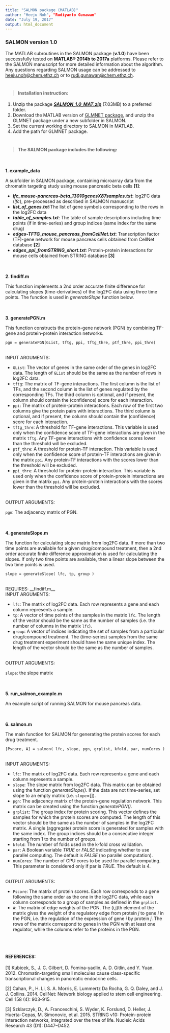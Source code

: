 ```yaml
---
title: "SALMON package (MATLAB)"
author: "Heeju Noh", "Rudiyanto Gunawan"
date: "July 19, 2017"
output: html_document
---
```

### SALMON version 1.0
The MATLAB subroutines in the SALMON package (__v.1.0__) have been successfully tested on __MATLAB® 2014b to 2017a__  platforms. Please refer to the SALMON manuscript for more detailed information about the algorithm. Any questions regarding SALMON usage can be addressed to heeju.noh@chem.ethz.ch or to rudi.gunawan@chem.ethz.ch.

#
> #### Installation instruction: 

1.	Unzip the package [___SALMON_1.0_MAT.zip___](https://github.com/CABSEL/SALMON/blob/master/salmon_MATLAB/salmon_1.0_MAT/salmon_1.0_MAT.zip) (7.03MB) to a preferred folder.
2.	Download the MATLAB version of [GLMNET package](http://web.stanford.edu/~hastie/glmnet_matlab/download.html), and unzip the GLMNET package under a new subfolder in SALMON.  
3.	Set the current working directory to SALMON in MATLAB. 
4.	Add the path for GLMNET package.

#
 >  #### The SALMON package includes the following:

<br />

__1. example_data__

A subfolder in SALMON package, containing microarray data from the chromatin targeting study using mouse pancreatic beta cells __[1]__:

* ___lfc_mouse-pancreas-beta_13010genesX87samples.txt___: log2FC data (_lfc_), pre-processed as described in SALMON manuscript
* ___list_of_genes.txt___:The list of gene symbols corresponding to the rows in the log2FC data
* ___table_of_samples.txt___: The table of sample descriptions including time points (if in time-series) and group indices (same index for the same drug)
* ___edges-TFTG_mouse_pancreas_fromCellNet.txt___: Transcription factor (TF)-gene network for mouse pancreas cells obtained from CellNet database __[2]__
* ___edges_ppi_fromSTRING_short.txt___: Protein-protein interactions for mouse cells obtained from STRING database __[3]__

<br /><br />
__2. findiff.m__

This function implements a 2nd order accurate finite difference for calculating slopes (time-derivatives) of the log2FC data using three time points. The function is used in _generateSlope_ function below. 

<br /><br />
__3.	generatePGN.m__

This function constructs the protein-gene network (PGN) by combining TF-gene and protein-protein interaction networks.

```{r eval=FALSE, echo=TRUE, warning=FALSE}
pgn = generatePGN(GList, tftg, ppi, tftg_thre, ptf_thre, ppi_thre)
```
<br />
INPUT ARGUMENTS:

* `GList`:	The vector of genes in the same order of the genes in log2FC data. The length of `GList` should be the same as the number of rows in log2FC data.
* `tftg`: The matrix of TF-gene interactions. The first column is the list of TFs, and the second column is the list of genes regulated by the corresponding TFs. The third column is optional, and if present, the column should contain the (confidence) score for each interaction.
* `ppi`: The matrix of protein-protein interactions. Each row of the first two columns give the protein pairs with interactions. The third column is optional, and if present, the column should contain the (confidence) score for each interaction.
* `tftg_thre`: A threshold for TF-gene interactions. This variable is used only when the confidence score of TF-gene interactions are given in the matrix `tftg`. Any TF-gene interactions with confidence scores lower than the threshold will be excluded.
* `ptf_thre`: A threshold for protein-TF interaction. This variable is used only when the confidence score of protein-TF interactions are given in the matrix `ppi`.  Any protein-TF interactions with the scores lower than the threshold will be excluded.
* `ppi_thre`: A threshold for protein-protein interaction. This variable is used only when the confidence score of protein-protein interactions are given in the matrix `ppi`.  Any protein-protein interactions with the scores lower than the threshold will be excluded.

<br />
OUTPUT ARGUMENTS:

`pgn`: The adjacency matrix of PGN.

<br /><br />
__4. 	generateSlope.m__

The function for calculating slope matrix from log2FC data. If more than two time points are available for a given drug/compound treatment, then a 2nd order accurate finite difference approximation is used for calculating the slopes. If only two time points are available, then a linear slope between the two time points is used.

```{r eval=FALSE, echo=TRUE, warning=FALSE}
slope = generateSlope( lfc, tp, group )
```
<br />
REQUIRES: __findiff.m__


<br />
INPUT ARGUMENTS:

* `lfc`:	The matrix of log2FC data. Each row represents a gene and each column represents a sample.
* `tp`:	A vector of time points of the samples in the matrix `lfc`. The length of the vector should be the same as the number of samples (i.e. the number of columns in the matrix `lfc`).
* `group`:	A vector of indices indicating the set of samples from a particular drug/compound treatment. The (time-series) samples from the same drug treatment experiment should have the same unique index. The length of the vector should be the same as the number of samples.
<br />
OUTPUT ARGUMENTS:

`slope`: the slope matrix

<br /><br />
__5.	run_salmon_example.m__

An example script of running SALMON for mouse pancreas data.

<br /><br />
__6.	salmon.m__

The main function for SALMON for generating the protein scores for each drug treatment. 

```{r eval=FALSE, echo=TRUE, warning=FALSE}
[Pscore, A] = salmon( lfc, slope, pgn, grplist, kfold, par, numCores )
```
<br />
INPUT ARGUMENTS:

* `lfc`:	The matrix of log2FC data. Each row represents a gene and each column represents a sample.
* `slope`:	The slope matrix from log2FC data. This matrix can be obtained using the function _generateSlope()_. If the data are not time-series, set slope to an empty matrix (i.e. `slope`=[]). 
* `pgn`: 	The adjacency matrix of the protein-gene regulation network. This matrix can be created using the function _generatePGN()_. 
* `grplist`:	The group index for protein scoring. This vector defines the samples for which the protein scores are computed. The length of this vector should be the same as the number of samples in the log2FC matrix. A single (aggregate) protein score is generated for samples with the same index. The group indices should be a consecutive integer starting from 1 to the number of groups.
* `kfold`:	The number of folds used in the k-fold cross validation.
* `par`:	A Boolean variable _TRUE_ or _FALSE_ indicating whether to use parallel computing. The default is _FALSE_ (no parallel computation).
* `numCores`: The number of CPU cores to be used for parallel computing. This parameter is considered only if par is _TRUE_. The default is 4.
<br />
OUTPUT ARGUMENTS:

* `Pscore`: The matrix of protein scores. Each row corresponds to a gene following the same order as the one in the log2FC data, while each column corresponds to a group of samples as defined in the `grplist`.
*	`A`: The matrix of edge weights of the PGN. The (i,j)th element of the matrix gives the weight of the regulatory edge from protein _j_ to gene _i_ in the PGN, i.e. the regulation of the expression of gene _i_ by protein _j_. The rows of the matrix correspond to genes in the PGN with at least one regulator, while the columns refer to the proteins in the PGN. 

<br /><br />
#### __REFERENCES__:

[1]	Kubicek, S., J. C. Gilbert, D. Fomina-yadlin, A. D. Gitlin, and Y. Yuan. 2012. Chromatin-targeting small molecules cause class-specific transcriptional changes in pancreatic endocrine cells.

[2]	Cahan, P., H. Li, S. A. Morris, E. Lummertz Da Rocha, G. Q. Daley, and J. J. Collins. 2014. CellNet: Network biology applied to stem cell engineering. Cell 158 (4): 903–915.

[3]	Szklarczyk, D., A. Franceschini, S. Wyder, K. Forslund, D. Heller, J. Huerta-Cepas, M. Simonovic, et al. 2015. STRING v10: Protein-protein interaction networks, integrated over the tree of life. Nucleic Acids Research 43 (D1): D447–D452.
